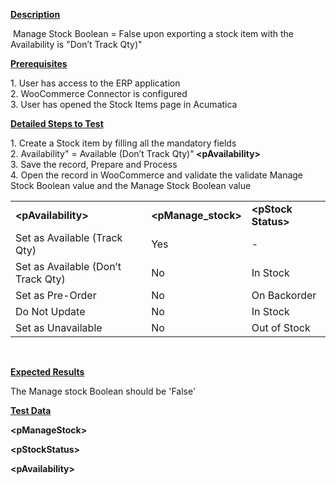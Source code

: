 
<p><strong><u>Description</u></strong></p>
<p>&nbsp;Manage Stock Boolean = False upon exporting a stock item with the Availability is &quot;Don&rsquo;t Track Qty)&quot;&nbsp;</p>
<p><strong><u>Prerequisites</u></strong></p>
<p>1. User has access to the ERP application<br /> 2. WooCommerce Connector is configured<br /> 3. User has opened the Stock Items page in Acumatica</p>
<p><strong><u>Detailed Steps to Test</u></strong></p>
<p>1. Create a Stock item by filling all the mandatory fields<br />2. Availability&quot; = Available (Don&rsquo;t Track Qty)&quot;<strong>&nbsp;&lt;pAvailability&gt;</strong><br />3. Save the record, Prepare and Process<br />4. Open the record in WooCommerce and validate the validate Manage Stock Boolean value and the Manage Stock Boolean value</p>
<table>
<tbody>
<tr>
<td><strong>&lt;pAvailability&gt;</strong></td>
<td><strong>&lt;pManage_stock&gt;</strong></td>
<td><strong>&lt;pStock Status&gt;</strong></td></tr>
<tr>
<td>Set as Available (Track Qty)</td>
<td>Yes</td>
<td>-</td></tr>
<tr>
<td>Set as Available (Don&rsquo;t Track Qty)</td>
<td>No</td>
<td>In Stock</td></tr>
<tr>
<td>Set as Pre-Order</td>
<td>No</td>
<td>On Backorder</td></tr>
<tr>
<td>Do Not Update</td>
<td>No</td>
<td>In Stock</td></tr>
<tr>
<td>Set as Unavailable</td>
<td>No</td>
<td>Out of Stock</td></tr></tbody></table>
<p>&nbsp;</p>
<p><strong><u>Expected Results</u></strong></p>
<p>The Manage stock Boolean should be 'False'</p>
<p><strong><u>Test Data</u></strong></p>
<p><strong>&lt;pManageStock&gt;</strong></p>
<p><strong>&lt;pStockStatus&gt;</strong></p>
<p><strong><strong>&lt;pAvailability&gt;</strong></strong></p>

